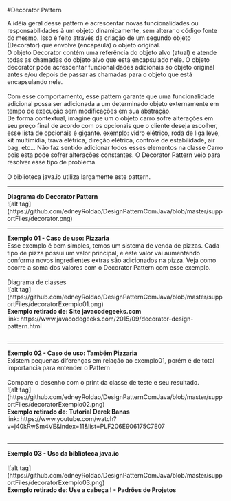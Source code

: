 #Decorator Pattern

A idéia geral desse pattern é acrescentar novas funcionalidades ou responsabilidades à um objeto dinamicamente, sem alterar o código fonte do mesmo. Isso é feito através da criação de um segundo objeto (Decorator) que envolve (encapsula) o objeto original.
<br/>
O objeto Decorator contém uma referência do objeto alvo (atual) e atende todas as chamadas do objeto alvo que está encapsulado nele. O objeto decorator pode acrescentar funcionalidades adicionais ao objeto original antes e/ou depois de passar as chamadas para o objeto que está encapsulando nele.  	
<br/>
Com esse comportamento, esse pattern garante que uma funcionalidade adicional possa ser adicionada a um determinado objeto externamente em tempo de execução sem modificações em sua abstração.
<br/>
De forma contextual, imagine que um o objeto carro sofre alterações em seu preço final de acordo com os opcionais que o cliente deseja escolher, esse lista de opcionais é gigante.
exemplo: vidro elétrico, roda de liga leve, kit multimidia, trava elétrica, direção elétrica, controle de estabilidade, air bag, etc... Não faz sentido adicionar todos esses elementos na classe Carro pois esta pode sofrer alterações constantes. O Decorator Pattern veio para resolver esse tipo de problema.
<br/>
<br/>
O biblioteca java.io utiliza largamente este pattern.
<hr/>
<b>Diagrama do Decorator Pattern</b>
<br/>
![alt tag](https://github.com/edneyRoldao/DesignPatternComJava/blob/master/supportFiles/decorator.png)
<br/>
<hr/>
<b>Exemplo 01 - Caso de uso: Pizzaria</b>
<br/>
Esse exemplo é bem simples, temos um sistema de venda de pizzas. Cada tipo de pizza possui um valor principal, e este valor vai aumentando conforma novos
ingredientes extras são adicionados na pizza. Veja como ocorre a soma dos valores com o Decorator Pattern com esse exemplo.
<br/><br/>
Diagrama de classes
<br/>
![alt tag](https://github.com/edneyRoldao/DesignPatternComJava/blob/master/supportFiles/decoratorExemplo01.png)
<br/>
<b>Exemplo retirado de: Site javacodegeeks.com</b>
<br/>
link: https://www.javacodegeeks.com/2015/09/decorator-design-pattern.html
<br/>
<br/>
<hr/>
<b>Exemplo 02 - Caso de uso: Também Pizzaria</b>
<br/>
Existem pequenas diferenças em relação ao exemplo01, porém é de total importancia para entender o Pattern
<br/><br/>
Compare o desenho com o print da classe de teste e seu resultado.
<br/>
![alt tag](https://github.com/edneyRoldao/DesignPatternComJava/blob/master/supportFiles/decoratorExemplo02.png)
<br/>
<b>Exemplo retirado de: Tutorial Derek Banas</b>
<br/>
link: https://www.youtube.com/watch?v=j40kRwSm4VE&index=11&list=PLF206E906175C7E07
<br/>
<br/>
<hr/>
<b>Exemplo 03 - Uso da biblioteca java.io</b>
<br/>
<br/>
![alt tag](https://github.com/edneyRoldao/DesignPatternComJava/blob/master/supportFiles/decoratorExemplo03.png)
<br/>
<b>Exemplo retirado de: Use a cabeça ! - Padrões de Projetos</b>
<br/>

